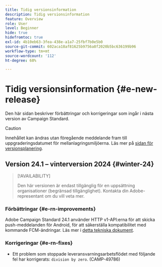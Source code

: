 ```yaml
---
title: Tidig versionsinformation
description: Tidig versionsinformation
feature: Overview
role: User
level: Beginner
hide: true
hidefromtoc: true
exl-id: 4b10eb63-3fea-438e-a1a7-25fbf7b0e5b0
source-git-commit: 602aca18af81625b9756a8f2020b5bc636199b96
workflow-type: tm+mt
source-wordcount: '112'
ht-degree: 68%

---
```



# Tidig versionsinformation {#e-new-release}

Den här sidan beskriver förbättringar och korrigeringar som ingår i nästa version av Campaign Standard.

>[!CAUTION]
>
> Innehållet kan ändras utan föregående meddelande fram till uppgraderingsdatumet för mellanlagringsmiljöerna. Läs mer på [sidan för versionsplanering](../../rn/using/release-planning.md).

## Version 24.1 – vinterversion 2024 {#winter-24}

>[!AVAILABILITY]
>
>Den här versionen är endast tillgänglig för en uppsättning organisationer (begränsad tillgänglighet). Kontakta din Adobe-representant om du vill veta mer.

### Förbättringar {#e-rn-improvements}

Adobe Campaign Standard 24.1 använder HTTP v1-API:erna för att skicka push-meddelanden för Android, för att säkerställa kompatibilitet med kommande FCM-ändringar. Läs mer i [detta tekniska dokument](../../administration/using/push-technote.md).


### Korrigeringar {#e-rn-fixes}

* Ett problem som stoppade leveransvarningsarbetsflödet med följande fel har korrigerats: `division by zero`. (CAMP-49786)
